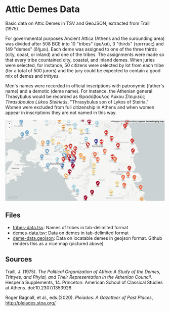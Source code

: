 # Attic Demes Data

Basic data on Attic Demes in TSV and GeoJSON, extracted from Traill (1975).

For governmental purposes Ancient Attica (Athens and the surounding area) was divided after 508 BCE into 10 "tribes" (φυλαί), 3 "thirds" (τριττύες) and 149 "demes" (δῆμοι). Each deme was assigned to one of the three thirds (city, coast, or inland) and one of the tribes. The assignments were made so that every tribe countained city, coastal, and inland demes. When juries were selected, for instance, 50 citizens were selected by lot from each tribe (for a total of 500 jurors) and the jury could be expected to contain a good mix of demes and _trittyes_.

Men's names were recorded in official inscriptions with patronymic (father's name) and a demotic (deme name). For instance, the Athenian general Thrasybulus would be recorded as Θρασύβουλος Λύκου Στειριεύς _Thrasúboulos Lúkou Steirieús_, "Thrasybulus son of Lykos of Steiria." Women were excluded from full citizenship in Athens and when women appear in inscriptions they are not named in this way.

![Rendered map](attic-demes-map.png)

## Files

- [tribes-data.tsv](https://github.com/seanredmond/attic-demes/blob/master/tribes-data.tsv): Names of tribes in tab-delimited format
- [demes-data.tsv](https://github.com/seanredmond/attic-demes/blob/master/deme-data.tsv): Data on demes in tab-delimited format
- [deme-data.geojson](https://github.com/seanredmond/attic-demes/blob/master/deme-data.geojson): Data on locatable demes in geojson format. Github renders this as a nice map (pictured above)

## Sources

Traill, J. (1975). _The Political Organization of Attica: A Study of the Demes, Trittyes, and Phylai, and Their Representation in the Athenian Council_. Hesperia Supplements, 14. Princeton: American School of Classical Studies at Athens. doi:10.2307/1353928

Roger Bagnall, et al., eds.(2020). _Pleiades: A Gazetteer of Past Places_, http://pleiades.stoa.org/

